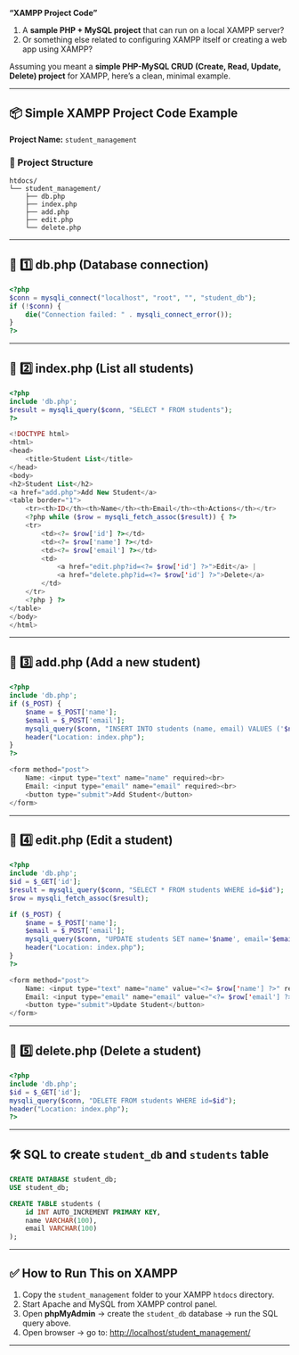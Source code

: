 **“XAMPP Project Code”**

1. A **sample PHP + MySQL project** that can run on a local XAMPP server?
2. Or something else related to configuring XAMPP itself or creating a web app using XAMPP?

Assuming you meant a **simple PHP-MySQL CRUD (Create, Read, Update, Delete) project** for XAMPP, here’s a clean, minimal example.

---

## 📦 Simple XAMPP Project Code Example

**Project Name:** `student_management`

### 📂 Project Structure

```
htdocs/
└── student_management/
    ├── db.php
    ├── index.php
    ├── add.php
    ├── edit.php
    └── delete.php
```

---

## 📄 1️⃣ db.php (Database connection)

```php
<?php
$conn = mysqli_connect("localhost", "root", "", "student_db");
if (!$conn) {
    die("Connection failed: " . mysqli_connect_error());
}
?>
```

---

## 📄 2️⃣ index.php (List all students)

```php
<?php
include 'db.php';
$result = mysqli_query($conn, "SELECT * FROM students");
?>

<!DOCTYPE html>
<html>
<head>
    <title>Student List</title>
</head>
<body>
<h2>Student List</h2>
<a href="add.php">Add New Student</a>
<table border="1">
    <tr><th>ID</th><th>Name</th><th>Email</th><th>Actions</th></tr>
    <?php while ($row = mysqli_fetch_assoc($result)) { ?>
    <tr>
        <td><?= $row['id'] ?></td>
        <td><?= $row['name'] ?></td>
        <td><?= $row['email'] ?></td>
        <td>
            <a href="edit.php?id=<?= $row['id'] ?>">Edit</a> |
            <a href="delete.php?id=<?= $row['id'] ?>">Delete</a>
        </td>
    </tr>
    <?php } ?>
</table>
</body>
</html>
```

---

## 📄 3️⃣ add.php (Add a new student)

```php
<?php
include 'db.php';
if ($_POST) {
    $name = $_POST['name'];
    $email = $_POST['email'];
    mysqli_query($conn, "INSERT INTO students (name, email) VALUES ('$name', '$email')");
    header("Location: index.php");
}
?>

<form method="post">
    Name: <input type="text" name="name" required><br>
    Email: <input type="email" name="email" required><br>
    <button type="submit">Add Student</button>
</form>
```

---

## 📄 4️⃣ edit.php (Edit a student)

```php
<?php
include 'db.php';
$id = $_GET['id'];
$result = mysqli_query($conn, "SELECT * FROM students WHERE id=$id");
$row = mysqli_fetch_assoc($result);

if ($_POST) {
    $name = $_POST['name'];
    $email = $_POST['email'];
    mysqli_query($conn, "UPDATE students SET name='$name', email='$email' WHERE id=$id");
    header("Location: index.php");
}
?>

<form method="post">
    Name: <input type="text" name="name" value="<?= $row['name'] ?>" required><br>
    Email: <input type="email" name="email" value="<?= $row['email'] ?>" required><br>
    <button type="submit">Update Student</button>
</form>
```

---

## 📄 5️⃣ delete.php (Delete a student)

```php
<?php
include 'db.php';
$id = $_GET['id'];
mysqli_query($conn, "DELETE FROM students WHERE id=$id");
header("Location: index.php");
?>
```

---

## 🛠️ SQL to create `student_db` and `students` table

```sql
CREATE DATABASE student_db;
USE student_db;

CREATE TABLE students (
    id INT AUTO_INCREMENT PRIMARY KEY,
    name VARCHAR(100),
    email VARCHAR(100)
);
```

---

## ✅ How to Run This on XAMPP

1. Copy the `student_management` folder to your XAMPP `htdocs` directory.
2. Start Apache and MySQL from XAMPP control panel.
3. Open **phpMyAdmin** → create the `student_db` database → run the SQL query above.
4. Open browser → go to: [http://localhost/student\_management/](http://localhost/student_management/)

---
